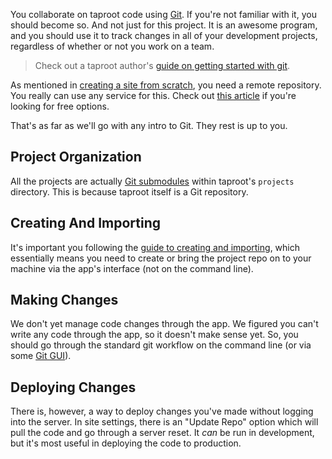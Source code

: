 You collaborate on taproot code using [Git](http://git-scm.com/). If you're not familiar with it, you should become so. And not just for this project. It is an awesome program, and you should use it to track changes in all of your development projects, regardless of whether or not you work on a team.

> Check out a taproot author's [guide on getting started with git](http://thepolymathlab.com/learn-git-in-an-hour).

As mentioned in [creating a site from scratch](/docs/creating_a_site/starting_from_scratch), you need a remote repository. You really can use any service for this. Check out [this article](http://thepolymathlab.com/free-alternatives-to-github-for-private-git-hosting) if you're looking for free options.

That's as far as we'll go with any intro to Git. They rest is up to you.

Project Organization
----------------

All the projects are actually [Git submodules](http://git-scm.com/book/en/v2/Git-Tools-Submodules) within taproot's `projects` directory. This is because taproot itself is a Git repository.

Creating And Importing
----------------

It's important you following the [guide to creating and importing](/docs/creating_a_site), which essentially means you need to create or bring the project repo on to your machine via the app's interface (not on the command line).

Making Changes
----------------

We don't yet manage code changes through the app. We figured you can't write any code through the app, so it doesn't make sense yet. So, you should go through the standard git workflow on the command line (or via some [Git GUI](http://git-scm.com/download/gui/linux)).

Deploying Changes
----------------

There is, however, a way to deploy changes you've made without logging into the server. In site settings, there is an "Update Repo" option which will pull the code and go through a server reset. It *can* be run in development, but it's most useful in deploying the code to production.
